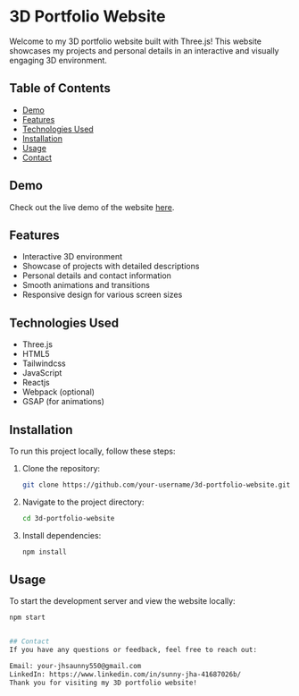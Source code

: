 # 3D Portfolio Website

Welcome to my 3D portfolio website built with Three.js! This website showcases my projects and personal details in an interactive and visually engaging 3D environment.

## Table of Contents

- [Demo](#demo)
- [Features](#features)
- [Technologies Used](#technologies-used)
- [Installation](#installation)
- [Usage](#usage)
- [Contact](#contact)

## Demo

Check out the live demo of the website [here](https://sunny3dportfolio.netlify.app/).

## Features

- Interactive 3D environment
- Showcase of projects with detailed descriptions
- Personal details and contact information
- Smooth animations and transitions
- Responsive design for various screen sizes

## Technologies Used

- Three.js
- HTML5
- Tailwindcss
- JavaScript
- Reactjs
- Webpack (optional)
- GSAP (for animations)

## Installation

To run this project locally, follow these steps:

1. Clone the repository:
    ```bash
    git clone https://github.com/your-username/3d-portfolio-website.git
    ```

2. Navigate to the project directory:
    ```bash
    cd 3d-portfolio-website
    ```

3. Install dependencies:
    ```bash
    npm install
    ```

## Usage

To start the development server and view the website locally:

```bash
npm start


## Contact
If you have any questions or feedback, feel free to reach out:

Email: your-jhsaunny550@gmail.com
LinkedIn: https://www.linkedin.com/in/sunny-jha-41687026b/
Thank you for visiting my 3D portfolio website!
